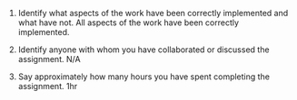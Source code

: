 1. Identify what aspects of the work have been correctly implemented and what have not.
All aspects of the work have been correctly implemented. 

2. Identify anyone with whom you have collaborated or discussed the assignment.
N/A

3. Say approximately how many hours you have spent completing the assignment.
1hr